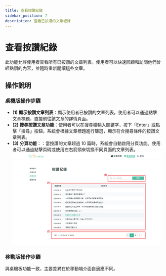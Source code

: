 ```yaml
---
title: 查看按讚紀錄
sidebar_position: 7
description: 查看已按讚的文章紀錄
---
```


# 查看按讚紀錄

此功能允許使用者查看所有已按讚的文章列表。使用者可以快速回顧和訪問他們曾經點讚的內容，並隨時重新閱讀這些文章。

## 操作說明

### 桌機版操作步驟

- **(1) 顯示按讚文章列表**：顯示使用者已按讚的文章列表。使用者可以通過點擊文章標題，直接前往該文章的詳情頁面。
- **(2) 搜尋按讚文章功能**：使用者可以在搜尋欄輸入關鍵字，按下「Enter」或點擊「搜尋」按鈕，系統會根據文章標題進行篩選，顯示符合搜尋條件的按讚文章列表。
- **(3) 分頁功能**：：當按讚的文章超過 10 篇時，系統會自動啟用分頁功能。使用者可以通過點擊頁碼或使用左右箭頭來切換不同頁面的文章列表。
  ![查看按讚紀錄](./img/member-like-history.png)

### 移動版操作步驟

與桌機板功能一致，主要差異在於移動端介面自適應不同。
